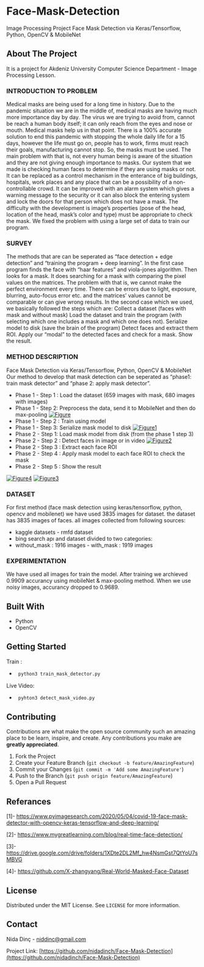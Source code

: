 # Face-Mask-Detection
Image Processing Project Face Mask Detection via Keras/Tensorflow, Python, OpenCV &amp; MobileNet


## About The Project

It is a project for Akdeniz University Computer Science Department - Image Processing Lesson.

### INTRODUCTION TO PROBLEM
Medical masks are being used for a long time in history. Due to the pandemic situation we are in the middle of, medical masks are having much more importance day by day. The virus we are trying to avoid from, cannot be reach a human body itself; it can only reach from the eyes and nose or mouth. Medical masks help us in that point.
There is a 100% accurate solution to end this pandemic with stopping the whole daily life for a 15 days, however the life must go on, people has to work, firms must reach their goals, manufacturing cannot stop. So, the masks must be used. The main problem with that is, not every human being is aware of the situation and they are not giving enough importance to masks.
Our system that we made is checking human faces to determine if they are using masks or not. It can be replaced as a control mechanism in the enterance of big buildings, hospitals, work places and any place that can be a possibility of a non-controllable crowd. It can be improved with an alarm system which gives a warning message to the security or it can also block the entering system and lock the doors for that person which does not have a mask.
The difficulty with the development is image’s properties (pose of the head, location of the head, mask’s color and type) must be appropriate to check the mask. We fixed the problem with using a large set of data to train our program.

### SURVEY
The methods that are can be seperated as “face detection + edge detection” and “training the program + deep learning”.
In the first case program finds the face with “haar features” and viola-jones algorithm. Then looks for a mask. It does searching for a mask with comparing the pixel values on the matrices. The problem with that is, we cannot make the perfect environment every time. There can be errors due to light, exposure, blurring, auto-focus error etc. and the matrices’ values cannot be comparable or can give wrong results.
In the second case which we used, we basically followed the steps which are: Collect a dataset (faces with mask and without mask) Load the dataset and train the program (with selecting which one includes a mask and which one does not). Serialize model to disk (save the brain of the program) Detect faces and extract them ROI. Apply our “modal” to the detected faces and check for a mask. Show the result.

### METHOD DESCRIPTION
Face Mask Detection via Keras/Tensorflow, Python, OpenCV & MobileNet
Our method to develop that mask detection can be seperated as “phase1: train mask detector” and “phase 2: apply mask detector”.

* Phase 1 - Step 1 : Load the dataset (659 images with mask, 680 images with images)
* Phase 1 - Step 2: Preprocess the data, send it to MobileNet and then do max-pooling
[![Figure](https://github.com/nidadinch/Face-Mask-Detection/blob/main/Images/Figure.png)](https://github.com/nidadinch/Face-Mask-Detection/blob/main/Images/Figure.png)
* Phase 1 - Step 2 : Train using model
* Phase 1 - Step 3: Serialize mask model to disk
[![Figure1](https://github.com/nidadinch/Face-Mask-Detection/blob/main/Images/Figure2.png)](https://github.com/nidadinch/Face-Mask-Detection/blob/main/Images/Figure2.png)
* Phase 2 - Step 1: Load mask model from disk (from the phase 1 step 3)
* Phase 2 - Step 2 : Detect faces in image or in video
[![Figure2](https://github.com/nidadinch/Face-Mask-Detection/blob/main/Images/Figure1.png)](https://github.com/nidadinch/Face-Mask-Detection/blob/main/Images/Figure1.png)
* Phase 2 - Step 3 : Extract each face ROI
* Phase 2 - Step 4 : Apply mask model to each face ROI to check the mask
* Phase 2 - Step 5 : Show the result

[![Figure4](https://github.com/nidadinch/Face-Mask-Detection/blob/main/Images/without_mask.png)](https://github.com/nidadinch/Face-Mask-Detection/blob/main/Images/without_mask.png)
[![Figure3](https://github.com/nidadinch/Face-Mask-Detection/blob/main/Images/with_mask.png)](https://github.com/nidadinch/Face-Mask-Detection/blob/main/Images/with_mask.png)



### DATASET
For first method (face mask detection using keras/tensorflow, python, opencv and mobilenet) we have used 3835 images for dataset.
the dataset has 3835 images of faces. all images collected from following sources:
- kaggle datasets - rmfd dataset
- bing search apı
and dataset divided to two categories:
- without_mask : 1916 images - with_mask : 1919 images

### EXPERIMENTATION
We have used all images for train the model. After training we archieved 0.9909 accurancy using mobileNet & max-pooling method.
When we use noisy images, accurancy dropped to 0.9689.

## Built With

* Python
* OpenCV

## Getting Started

Train :

* ```sh
   python3 train_mask_detector.py

   ```
Live Video:
* ```sh
   pyhton3 detect_mask_video.py

   ```


## Contributing

Contributions are what make the open source community such an amazing place to be learn, inspire, and create. Any contributions you make are **greatly appreciated**.

1. Fork the Project
2. Create your Feature Branch (`git checkout -b feature/AmazingFeature`)
3. Commit your Changes (`git commit -m 'Add some AmazingFeature'`)
4. Push to the Branch (`git push origin feature/AmazingFeature`)
5. Open a Pull Request

## Referances

[1]- https://www.pyimagesearch.com/2020/05/04/covid-19-face-mask-detector-with-opencv-keras-tensorflow-and-deep-learning/

[2]- https://www.mygreatlearning.com/blog/real-time-face-detection/

[3]- https://drive.google.com/drive/folders/1XDte2DL2Mf_hw4NsmGst7QtYoU7sMBVG

[4]- https://github.com/X-zhangyang/Real-World-Masked-Face-Dataset

## License

Distributed under the MIT License. See `LICENSE` for more information.


## Contact

Nida Dinç - niddinc@gmail.com

Project Link: [https://github.com/nidadinch/Face-Mask-Detection](https://github.com/nidadinch/Face-Mask-Detection)
